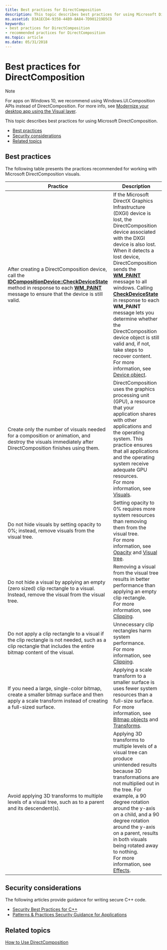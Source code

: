 ```yaml
---
title: Best practices for DirectComposition
description: This topic describes best practices for using Microsoft DirectComposition.
ms.assetid: D3A1ECD4-9358-44B9-8A84-7D901219D5CD
keywords:
- best practices for DirectComposition
- recommended practices for DirectComposition
ms.topic: article
ms.date: 05/31/2018
---
```


# Best practices for DirectComposition

> [!NOTE]
> For apps on Windows 10, we recommend using Windows.UI.Composition APIs instead of DirectComposition. For more info, see [Modernize your desktop app using the Visual layer](/windows/uwp/composition/visual-layer-in-desktop-apps).

This topic describes best practices for using Microsoft DirectComposition.

-   [Best practices](#best-practices-for-directcomposition)
-   [Security considerations](#security-considerations)
-   [Related topics](#related-topics)

## Best practices

The following table presents the practices recommended for working with Microsoft DirectComposition visuals.



| Practice                                                                                                                                                                                                                                                        | Description                                                                                                                                                                                                                                                                                                                                                                                                                                                                                                                                                                                                          |
|-----------------------------------------------------------------------------------------------------------------------------------------------------------------------------------------------------------------------------------------------------------------|----------------------------------------------------------------------------------------------------------------------------------------------------------------------------------------------------------------------------------------------------------------------------------------------------------------------------------------------------------------------------------------------------------------------------------------------------------------------------------------------------------------------------------------------------------------------------------------------------------------------|
| After creating a DirectComposition device, call the [**IDCompositionDevice::CheckDeviceState**](https://msdn.microsoft.com/en-us/library/Hh707428(v=VS.85).aspx) method in response to each [**WM\_PAINT**](https://docs.microsoft.com/windows/desktop/gdi/wm-paint) message to ensure that the device is still valid.<br/> | If the Microsoft DirectX Graphics Infrastructure (DXGI) device is lost, the DirectComposition device associated with the DXGI device is also lost. When it detects a lost device, DirectComposition sends the [**WM\_PAINT**](https://docs.microsoft.com/windows/desktop/gdi/wm-paint) message to all windows. Calling [**CheckDeviceState**](https://msdn.microsoft.com/en-us/library/Hh707428(v=VS.85).aspx) in response to each **WM\_PAINT** message lets you determine whether the DirectComposition device object is still valid and, if not, take steps to recover content. <br/> For more information, see [Device object](basic-concepts.md).<br/> |
| Create only the number of visuals needed for a composition or animation, and destroy the visuals immediately after DirectComposition finishes using them.<br/>                                                                                            | DirectComposition uses the graphics processing unit (GPU), a resource that your application shares with other applications and the operating system. This practice ensures that all applications and the operating system receive adequate GPU resources.<br/> For more information, see [Visuals](basic-concepts.md).<br/>                                                                                                                                                                                                                                                                     |
| Do not hide visuals by setting opacity to 0%; instead, remove visuals from the visual tree.<br/>                                                                                                                                                          | Setting opacity to 0% requires more system resources than removing them from the visual tree.<br/> For more information, see [Opacity](effects.md) and [Visual tree](basic-concepts.md).<br/>                                                                                                                                                                                                                                                                                                                                                                                      |
| Do not hide a visual by applying an empty (zero sized) clip rectangle to a visual. Instead, remove the visual from the visual tree. <br/>                                                                                                                 | Removing a visual from the visual tree results in better performance than applying an empty clip rectangle.<br/> For more information, see [Clipping](clipping.md).<br/>                                                                                                                                                                                                                                                                                                                                                                                                                                |
| Do not apply a clip rectangle to a visual if the clip rectangle is not needed, such as a clip rectangle that includes the entire bitmap content of the visual.<br/>                                                                                       | Unnecessary clip rectangles harm system performance.<br/> For more information, see [Clipping](clipping.md).<br/>                                                                                                                                                                                                                                                                                                                                                                                                                                                                                       |
| If you need a large, single-color bitmap, create a smaller bitmap surface and then apply a scale transform instead of creating a full-sized surface. <br/>                                                                                                | Applying a scale transform to a smaller surface is uses fewer system resources than a full-size surface.<br/> For more information, see [Bitmap objects](bitmap-surfaces.md) and [Transforms](transforms.md).<br/>                                                                                                                                                                                                                                                                                                                                                                                     |
| Avoid applying 3D transforms to multiple levels of a visual tree, such as to a parent and its descendent(s). <br/>                                                                                                                                        | Applying 3D transforms to multiple levels of a visual tree can produce unintended results because 3D transformations are not multiplied out in the tree. For example, a 90 degree rotation around the y-axis on a child, and a  90 degree rotation around the y-axis on a parent, results in both visuals being rotated away to nothing.<br/> For more information, see [Effects](effects.md).<br/>                                                                                                                                                                                                     |



 

## Security considerations

The following articles provide guidance for writing secure C++ code.

-   [Security Best Practices for C++](https://go.microsoft.com/fwlink/p/?linkid=122097)
-   [Patterns & Practices Security Guidance for Applications](https://go.microsoft.com/fwlink/p/?linkid=214028)

## Related topics

<dl> <dt>

[How to Use DirectComposition](how-to-use-directcomposition.md)
</dt> </dl>

 

 





